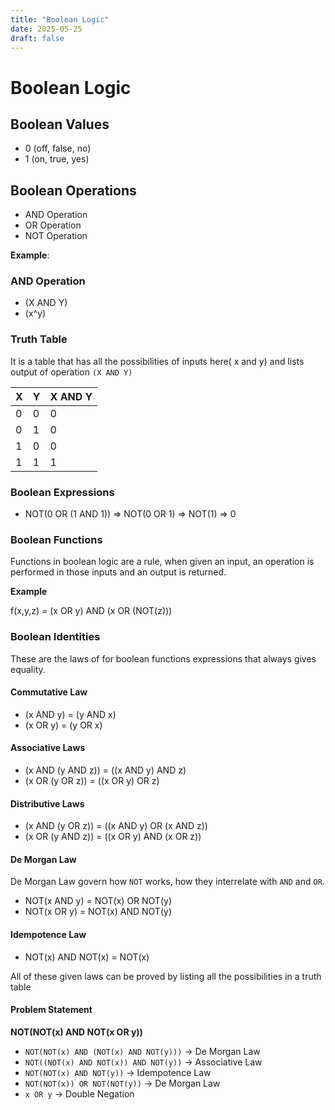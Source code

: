 ```yaml
---
title: "Boolean Logic"
date: 2025-05-25
draft: false
---
```

# Boolean Logic

## Boolean Values

 - 0 (off, false, no)
 - 1 (on, true, yes)

## Boolean Operations

 - AND Operation
 - OR Operation
 - NOT Operation

**Example**:

### AND Operation

 - (X AND Y)
 - (x^y)

### Truth Table
It is a table that has all the possibilities of inputs here( x and y) and lists output of operation `(X AND Y)`

| X | Y | X AND Y |
|---|---|---------|
| 0 | 0 |    0    |
| 0 | 1 |    0    |
| 1 | 0 |    0    |
| 1 | 1 |    1    |

### Boolean Expressions

 - NOT(0 OR (1 AND 1)) => NOT(0 OR 1) => NOT(1) => 0

### Boolean Functions

Functions in boolean logic are a rule, when given an input, an operation is performed in those inputs and an output is returned.

**Example**

f(x,y,z) = (x OR y) AND (x OR (NOT(z)))

### Boolean Identities
These are the laws of for boolean functions expressions that always gives equality.
#### Commutative Law
 - (x AND y) = (y AND x)
 - (x OR y) = (y OR x)

#### Associative Laws
 - (x AND (y AND z)) = ((x AND y) AND z)
 - (x OR (y OR z)) = ((x OR y) OR z)

#### Distributive Laws
 - (x AND (y OR z)) = ((x AND y) OR (x AND z))
 - (x OR (y AND z)) = ((x OR y) AND (x OR z))

#### De Morgan Law
De Morgan Law govern how `NOT` works, how they interrelate with `AND` and `OR`.

 - NOT(x AND y) = NOT(x) OR NOT(y)
 - NOT(x OR y) = NOT(x) AND NOT(y)

#### Idempotence Law
 - NOT(x) AND NOT(x) = NOT(x)

All of these given laws can be proved by listing all the possibilities in a truth table

#### Problem Statement
**NOT(NOT(x) AND NOT(x OR y))**
 - `NOT(NOT(x) AND (NOT(x) AND NOT(y)))`  -> De Morgan Law
 - `NOT((NOT(x) AND NOT(x)) AND NOT(y))`  -> Associative Law
 - `NOT(NOT(x) AND NOT(y))`               -> Idempotence Law
 - `NOT(NOT(x)) OR NOT(NOT(y))`           -> De Morgan Law
 - `x OR y`                               -> Double Negation
